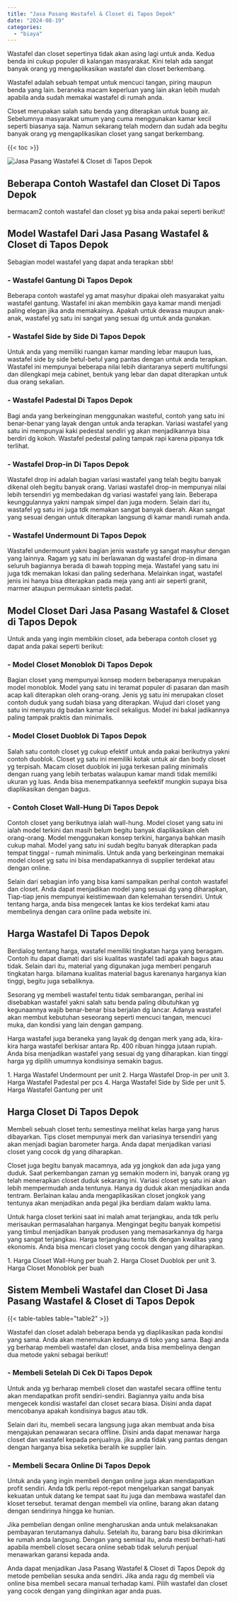 ```yaml
---
title: "Jasa Pasang Wastafel & Closet di Tapos Depok"
date: "2024-08-19"
categories: 
  - "biaya"
---
```


Wastafel dan closet sepertinya tidak akan asing lagi untuk anda. Kedua benda ini cukup populer di kalangan masyarakat. Kini telah ada sangat banyak orang yg mengaplikasikan wastafel dan closet berkembang.

Wastafel adalah sebuah tempat untuk mencuci tangan, piring maupun benda yang lain. beraneka macam keperluan yang lain akan lebih mudah apabila anda sudah memakai wastafel di rumah anda.

Closet merupakan salah satu benda yang diterapkan untuk buang air. Sebelumnya masyarakat umum yang cuma menggunakan kamar kecil seperti biasanya saja. Namun sekarang telah modern dan sudah ada begitu banyak orang yg mengaplikasikan closet yang sangat berkembang.

{{< toc >}}

![Jasa Pasang Wastafel & Closet di Tapos Depok](/images/wastafel-closet-murah27.png)

## Beberapa Contoh Wastafel dan Closet Di Tapos Depok

bermacam2 contoh wastafel dan closet yg bisa anda pakai seperti berikut!

## Model Wastafel Dari Jasa Pasang Wastafel & Closet di Tapos Depok

Sebagian model wastafel yang dapat anda terapkan sbb!

### \- Wastafel Gantung Di Tapos Depok

Beberapa contoh wastafel yg amat masyhur dipakai oleh masyarakat yaitu wastafel gantung. Wastafel ini akan membikin gaya kamar mandi menjadi paling elegan jika anda memakainya. Apakah untuk dewasa maupun anak-anak, wastafel yg satu ini sangat yang sesuai dg untuk anda gunakan.

### \- Wastafel Side by Side Di Tapos Depok

Untuk anda yang memiliki ruangan kamar manding lebar maupun luas, wastafel side by side betul-betul yang pantas dengan untuk anda terapkan. Wastafel ini mempunyai beberapa nilai lebih diantaranya seperti multifungsi dan dilengkapi meja cabinet, bentuk yang lebar dan dapat diterapkan untuk dua orang sekalian.

### \- Wastafel Padestal Di Tapos Depok

Bagi anda yang berkeinginan menggunakan wasteful, contoh yang satu ini benar-benar yang layak dengan untuk anda terapkan. Variasi wastafel yang satu ini mempunyai kaki pedestal sendiri yg akan menjadikannya bisa berdiri dg kokoh. Wastafel pedestal paling tampak rapi karena pipanya tdk terlihat.

### \- Wastafel Drop-in Di Tapos Depok

Wastafel drop ini adalah bagian variasi wastafel yang telah begitu banyak dikenal oleh begitu banyak orang. Variasi wastafel drop-in mempunyai nilai lebih tersendiri yg membedakan dg variasi wastafel yang lain. Beberapa keunggulannya yakni nampak simpel dan juga modern. Selain dari itu, wastafel yg satu ini juga tdk memakan sangat banyak daerah. Akan sangat yang sesuai dengan untuk diterapkan langsung di kamar mandi rumah anda.

### \- Wastafel Undermount Di Tapos Depok

Wastafel undermount yakni bagian jenis wastafe yg sangat masyhur dengan yang lainnya. Ragam yg satu ini berlawanan dg wastafel drop-in dimana seluruh bagiannya berada di bawah topping meja. Wastafel yang satu ini juga tdk memakan lokasi dan paling sederhana. Melainkan ingat, wastafel jenis ini hanya bisa diterapkan pada meja yang anti air seperti granit, marmer ataupun permukaan sintetis padat.

## Model Closet Dari Jasa Pasang Wastafel & Closet di Tapos Depok

Untuk anda yang ingin membikin closet, ada beberapa contoh closet yg dapat anda pakai seperti berikut:

### \- Model Closet Monoblok Di Tapos Depok

Bagian closet yang mempunyai konsep modern beberapanya merupakan model monoblok. Model yang satu ini teramat populer di pasaran dan masih acap kali diterapkan oleh orang-orang. Jenis yg satu ini merupakan closet contoh duduk yang sudah biasa yang diterapkan. Wujud dari closet yang satu ini menyatu dg badan kamar kecil sekaligus. Model ini bakal jadikannya paling tampak praktis dan minimalis.

### \- Model Closet Duoblok Di Tapos Depok

Salah satu contoh closet yg cukup efektif untuk anda pakai berikutnya yakni contoh duoblok. Closet yg satu ini memiliki kotak untuk air dan body closet yg terpisah. Macam closet duoblok ini juga terkesan paling minimalis dengan ruang yang lebih terbatas walaupun kamar mandi tidak memiliki ukuran yg luas. Anda bisa menempatkannya seefektif mungkin supaya bisa diaplikasikan dengan bagus.

### \- Contoh Closet Wall-Hung Di Tapos Depok

Contoh closet yang berikutnya ialah wall-hung. Model closet yang satu ini ialah model terkini dan masih belum begitu banyak diaplikasikan oleh orang-orang. Model menggunakan konsep terkini, harganya bahkan masih cukup mahal. Model yang satu ini sudah begitu banyak diterapkan pada tempat tinggal - rumah minimalis. Untuk anda yang berkeinginan memakai model closet yg satu ini bisa mendapatkannya di supplier terdekat atau dengan online.

Selain dari sebagian info yang bisa kami sampaikan perihal contoh wastafel dan closet. Anda dapat menjadikan model yang sesuai dg yang diharapkan, Tiap-tiap jenis mempunyai keistimewaan dan kelemahan tersendiri. Untuk tentang harga, anda bisa mengecek lantas ke kios terdekat kami atau membelinya dengan cara online pada website ini.

## Harga Wastafel Di Tapos Depok

Berdialog tentang harga, wastafel memiliki tingkatan harga yang beragam. Contoh itu dapat diamati dari sisi kualitas wastafel tadi apakah bagus atau tidak. Selain dari itu, material yang digunakan juga memberi pengaruh tingkatan harga. bilamana kualitas material bagus karenanya harganya kian tinggi, begitu juga sebaliknya.

Sesorang yg membeli wastafel tentu tidak sembarangan, perihal ini disebabkan wastafel yakni salah satu benda paling dibutuhkan yg kegunaannya wajib benar-benar bisa berjalan dg lancar. Adanya wastafel akan membut kebutuhan seseorang seperti mencuci tangan, mencuci muka, dan kondisi yang lain dengan gampang.

Harga wastafel juga beraneka yang layak dg dengan merk yang ada, kira-kira harga wastafel berkisar antara Rp. 400 ribuan hingga jutaan rupiah. Anda bisa menjadikan wastafel yang sesuai dg yang diharapkan. kian tinggi harga yg dipilih umumnya kondisinya semakin bagus.

1\. Harga Wastafel Undermount per unit 2. Harga Wastafel Drop-in per unit 3. Harga Wastafel Padestal per pcs 4. Harga Wastafel Side by Side per unit 5. Harga Wastafel Gantung per unit

## Harga Closet Di Tapos Depok

Membeli sebuah closet tentu semestinya melihat kelas harga yang harus dibayarkan. Tips closet mempunyai merk dan variasinya tersendiri yang akan menjadi bagian barometer harga. Anda dapat menjadikan variasi closet yang cocok dg yang diharapkan.

Closet juga begitu banyak macamnya, ada yg jongkok dan ada juga yang duduk. Saat perkembangan zaman yg semakin modern ini, banyak orang yg telah menerapkan closet duduk sekarang ini. Variasi closet yg satu ini akan lebih mempermudah anda tentunya. Hanya dg duduk akan menjadikan anda tentram. Berlainan kalau anda mengaplikasikan closet jongkok yang tentunya akan menjadikan anda pegal jika berdiam dalam waktu lama.

Untuk harga closet terkini saat ini malah amat terjangkau, anda tdk perlu merisaukan permasalahan harganya. Mengingat begitu banyak kompetisi yang timbul menjadikan banyak produsen yang memasarkannya dg harga yang sangat terjangkau. Harga terjangkau tentu tdk dengan kwalitas yang ekonomis. Anda bisa mencari closet yang cocok dengan yang diharapkan.

1\. Harga Closet Wall-Hung per buah 2. Harga Closet Duoblok per unit 3. Harga Closet Monoblok per buah

## Sistem Membeli Wastafel dan Closet Di Jasa Pasang Wastafel & Closet di Tapos Depok

{{< table-tables table="table2" >}}

Wastafel dan closet adalah beberapa benda yg diaplikasikan pada kondisi yang sama. Anda akan menemukan keduanya di toko yang sama. Bagi anda yg berharap membeli wastafel dan closet, anda bisa membelinya dengan dua metode yakni sebagai berikut!

### \- Membeli Setelah Di Cek Di Tapos Depok

Untuk anda yg berharap membeli closet dan wastafel secara offline tentu akan mendapatkan profit sendiri-sendiri. Bagiannya yaitu anda bisa mengecek kondisi wastafel dan closet secara biasa. Disini anda dapat mencobanya apakah kondisinya bagus atau tdk.

Selain dari itu, membeli secara langsung juga akan membuat anda bisa mengajukan penawaran secara offline. Disini anda dapat menawar harga closet dan wastafel kepada penjualnya. jika anda tidak yang pantas dengan dengan harganya bisa seketika beralih ke supplier lain.

### \- Membeli Secara Online Di Tapos Depok

Untuk anda yang ingin membeli dengan online juga akan mendapatkan profit sendiri. Anda tdk perlu repot-repot mengeluarkan sangat banyak kekuatan untuk datang ke tempat saat itu juga dan membawa wastafel dan kloset tersebut. teramat dengan membeli via online, barang akan datang dengan sendirinya hingga ke hunian.

Jika pembelian dengan online mengharuskan anda untuk melaksanakan pembayaran terutamanya dahulu. Setelah itu, barang baru bisa dikirimkan ke rumah anda langsung. Dengan yang semisal itu, anda mesti berhati-hati apabila membeli closet secara online sebab tidak seluruh penjual menawarkan garansi kepada anda.

Anda dapat menjadikan Jasa Pasang Wastafel & Closet di Tapos Depok dg metode pembelian sesuka anda sendiri. Jika anda ragu dg membeli via online bisa membeli secara manual terhadap kami. Pilih wastafel dan closet yang cocok dengan yang diinginkan agar anda puas.
